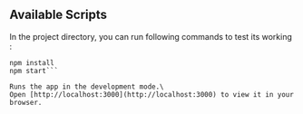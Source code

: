 ## Available Scripts

In the project directory, you can run following commands to test its working :

```
npm install
npm start```

Runs the app in the development mode.\
Open [http://localhost:3000](http://localhost:3000) to view it in your browser.